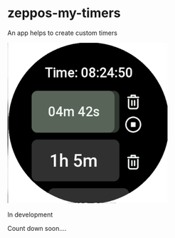 # zeppos-my-timers

An app helps to create custom timers

![Screen](screen.png)

In development

Count down soon....
